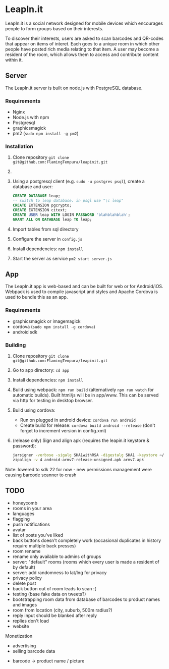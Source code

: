 # LeapIn.it

LeapIn.it is a social network designed for mobile devices which encourages people to form groups based on their interests.

To discover their interests, users are asked to scan barcodes and QR-codes that appear on items of interet. Each goes to a unique room in which other people have posted rich media relating to that item. A user may become a resident of the room, which allows them to access and contribute content within it.

## Server

The LeapIn.it server is built on node.js with PostgreSQL database.

### Requirements

* Nginx
* Node.js with npm
* Postgresql
* graphicsmagick
* pm2 (`sudo npm install -g pm2`)

### Installation

1. Clone repository `git clone git@github.com:FlamingTempura/leapinit.git`
2. 
2. Using a postgresql client (e.g. `sudo -u postgres psql`), create a database and user:

    ```sql
    CREATE DATABASE leap;
    -- switch to leap database. in psql use "\c leap"
    CREATE EXTENSION pgcrypto;
    CREATE EXTENSION citext;
    CREATE USER leap WITH LOGIN PASSWORD 'blahblahblah';
    GRANT ALL ON DATABASE leap TO leap;
    ```

3. Import tables from sql directory
4. Configure the server in `config.js`
5. Install dependencies: `npm install`
6. Start the server as service `pm2 start server.js`


## App

The LeapIn.it app is web-based and can be built for web or for Android/iOS. Webpack is used to compile javascript and styles and Apache Cordova is used to bundle this as an app.

### Requirements

* graphicsmagick or imagemagick
* cordova (`sudo npm install -g cordova`)
* android sdk

### Building

1. Clone repository `git clone git@github.com:FlamingTempura/leapinit.git`
2. Go to app directory: `cd app`
3. Install dependencies: `npm install`
4. Build using webpack: `npm run build` (alternatively `npm run watch` for automatic builds). Built html/js will be in app/www. This can be served via http for testing in desktop browser.
5. Build using cordova:
	* Run on plugged in android device: `cordova run android`
	* Create build for release: `cordova build android --release` (don't forget to increment version in config.xml)
6. (release only) Sign and align apk (requires the leapin.it keystore & password):
	
	```bash
	jarsigner -verbose -sigalg SHA1withRSA -digestalg SHA1 -keystore ~/leapinit/app/keys/key.keystore android-armv7-release-unsigned.apk com.teamorion.leapinit
	zipalign -v 4 android-armv7-release-unsigned.apk armv7.apk
	```

Note: lowered to sdk 22 for now - new permissions management were causing barcode scanner to crash

## TODO

* honeycomb
* rooms in your area
* languages
* flagging
* push notifications
* avatar
* list of posts you've liked
* back buttons doesn't completely work (occasional duplicates in history require multiple back presses)
* room rename
* rename only available to admins of groups
* server: "default" rooms (rooms which every user is made a resident of by default)
* server: add randomness to lat/lng for privacy	
* privacy policy
* delete post
* back button out of room leads to scan :(
* testing (base fake data on tweets?)
* bootstrapping room data from database of barcodes to product names and images
* room from location (city, suburb, 500m radius?)
* reply input should be blanked after reply
* replies don't load
* website

Monetization
* advertising
* selling barcode data
 - barcode -> product name / picture
